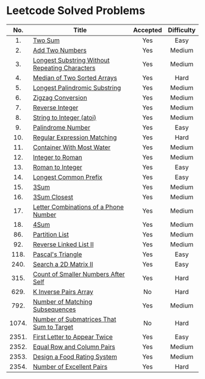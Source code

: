 # Leetcode Solved Problems

|  No.  | Title                                                                                                                           | Accepted | Difficulty |
| :---: | ------------------------------------------------------------------------------------------------------------------------------- | :------: | :--------: |
|  1.   | [Two Sum](https://leetcode.com/problems/two-sum)                                                                                |   Yes    |    Easy    |
|  2.   | [Add Two Numbers](https://leetcode.com/add-two-numbers)                                                                         |   Yes    |   Medium   |
|  3.   | [Longest Substring Without Repeating Characters](https://leetcode.com/problems/longest-substring-without-repeating-characters/) |   Yes    |   Medium   |
|  4.   | [Median of Two Sorted Arrays](https://leetcode.com/problems/median-of-two-sorted-arrays/)                                       |   Yes    |    Hard    |
|  5.   | [Longest Palindromic Substring](https://leetcode.com/problems/longest-palindromic-substring/)                                   |   Yes    |   Medium   |
|  6.   | [Zigzag Conversion](https://leetcode.com/problems/zigzag-conversion/)                                                           |   Yes    |   Medium   |
|  7.   | [Reverse Integer](https://leetcode.com/problems/reverse-integer/)                                                               |   Yes    |   Medium   |
|  8.   | [String to Integer (atoi)](https://leetcode.com/problems/string-to-integer-atoi/submissions/)                                   |   Yes    |   Medium   |
|  9.   | [Palindrome Number](https://leetcode.com/problems/palindrome-number/submissions/)                                               |   Yes    |    Easy    |
|  10.  | [Regular Expression Matching](https://leetcode.com/problems/regular-expression-matching/)                                       |   Yes    |    Hard    |
|  11.  | [Container With Most Water](https://leetcode.com/problems/container-with-most-water/)                                           |   Yes    |   Medium   |
|  12.  | [Integer to Roman](https://leetcode.com/problems/integer-to-roman/)                                                             |   Yes    |   Medium   |
|  13.  | [Roman to Integer](https://leetcode.com/problems/roman-to-integer/)                                                             |   Yes    |    Easy    |
|  14.  | [Longest Common Prefix](https://leetcode.com/problems/longest-common-prefix/submissions/)                                       |   Yes    |    Easy    |
|  15.  | [3Sum](https://leetcode.com/problems/3sum)                                                                                      |   Yes    |   Medium   |
|  16.  | [3Sum Closest](https://leetcode.com/problems/3sum-closest/)                                                                     |   Yes    |   Medium   |
|  17.  | [Letter Combinations of a Phone Number](https://leetcode.com/problems/letter-combinations-of-a-phone-number/)                   |   Yes    |   Medium   |
|  18.  | [4Sum](https://leetcode.com/problems/4sum)                                                                                      |   Yes    |   Medium   |
|  86.  | [Partition List](https://leetcode.com/problems/partition-list/)                                                                 |   Yes    |   Medium   |
|  92.  | [Reverse Linked List II](https://leetcode.com/problems/reverse-linked-list-ii)                                                  |   Yes    |   Medium   |
| 118.  | [Pascal's Triangle](https://leetcode.com/problems/pascals-triangle/)                                                            |   Yes    |    Easy    |
| 240.  | [Search a 2D Matrix II](https://leetcode.com/problems/search-a-2d-matrix-ii/)                                                   |   Yes    |    Easy    |
| 315.  | [Count of Smaller Numbers After Self](https://leetcode.com/problems/count-of-smaller-numbers-after-self/)                       |   Yes    |    Hard    |
| 629.  | [K Inverse Pairs Array](https://leetcode.com/problems/k-inverse-pairs-array/)                                                   |    No    |    Hard    |
| 792.  | [ Number of Matching Subsequences](https://leetcode.com/problems/number-of-matching-subsequences/)                              |   Yes    |   Medium   |
| 1074. | [Number of Submatrices That Sum to Target](https://leetcode.com/problems/number-of-submatrices-that-sum-to-target/)             |    No    |    Hard    |
| 2351. | [First Letter to Appear Twice](https://leetcode.com/problems/first-letter-to-appear-twice/)                                     |   Yes    |    Easy    |
| 2352. | [Equal Row and Column Pairs](https://leetcode.com/problems/equal-row-and-column-pairs/)                                         |   Yes    |   Medium   |
| 2353. | [Design a Food Rating System](https://leetcode.com/problems/design-a-food-rating-system/)                                       |   Yes    |   Medium   |
| 2354. | [Number of Excellent Pairs](https://leetcode.com/problems/number-of-excellent-pairs/)                                           |   Yes    |    Hard    |
